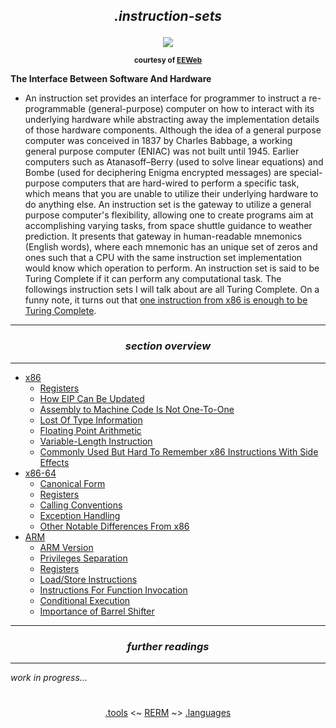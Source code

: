 ## *<p align='center'>.instruction-sets</p>*

<div align='center'> 
<img src="https://github.com/yellowbyte/reverse-engineering-reference-manual/blob/reorganize/images/instruction-sets/isa.png"> 
<p align='center'><sub><strong>courtesy of <a href="https://www.eeweb.com/quizzes/instruction-set-architecture">EEWeb</a></strong></sub></p>
</div>

__The Interface Between Software And Hardware__
* An instruction set provides an interface for programmer to instruct a re-programmable (general-purpose) computer on how to interact with its underlying hardware while abstracting away the implementation details of those hardware components. Although the idea of a general purpose computer was conceived in 1837 by Charles Babbage, a working general purpose computer (ENIAC) was not built until 1945. Earlier computers such as Atanasoff–Berry (used to solve linear equations) and Bombe (used for deciphering Enigma encrypted messages) are special-purpose computers that
 are hard-wired to perform a specific task, which means that you are unable to utilize their underlying hardware to do anything else. An instruction set is the gateway to utilize a general purpose computer's flexibility, allowing one to create programs aim at accomplishing varying tasks, from space shuttle guidance to weather prediction. It presents that gateway in human-readable mnemonics (English words), where each mnemonic has an unique set of zeros and ones such that a CPU with the same instruction set implementation would know which operation to perform. An instruction set is said to be Turing Complete if it can perform any computational task. The followings instruction sets I will talk about are all Turing Complete. On a funny note, it turns out that [one instruction from x86 is enough to be Turing Complete](https://www.cl.cam.ac.uk/~sd601/papers/mov.pdf).

---
### *<p align='center'> section overview </p>*
---
* [x86](x86.md)
  * [Registers](x86.md#-registers-)
  * [How EIP Can Be Updated](x86.md#-how-eip-can-be-updated-)
  * [Assembly to Machine Code Is Not One-To-One](x86.md#-assembly-to-machine-code-is-not-one-to-one-)
  * [Lost Of Type Information](x86.md#-lost-of-type-information-)
  * [Floating Point Arithmetic](x86.md#-floating-point-arithmetic-)
  * [Variable-Length Instruction](x86.md#-variable-length-instruction-)
  * [Commonly Used But Hard To Remember x86 Instructions With Side Effects](x86.md#-commonly-used-but-hard-to-remember-x86-instructions-with-side-effects-)
* [x86-64](x86-64.md)
  * [Canonical Form](x86-64.md#-canonical-form-)
  * [Registers](x86-64.md#-registers-)
  * [Calling Conventions](x86-64.md#-calling-conventions-)
  * [Exception Handling](x86-64.md#-exception-handling-)
  * [Other Notable Differences From x86](x86-64.md#-other-notable-differences-from-x86-)
* [ARM](ARM.md)
  * [ARM Version](ARM.md#-arm-version-)
  * [Privileges Separation](ARM.md#-privileges-separation-)
  * [Registers](ARM.md#-registers-)
  * [Load/Store Instructions](ARM.md#-loadstore-instructions-)
  * [Instructions For Function Invocation](ARM.md#-instructions-for-function-invocation-)
  * [Conditional Execution](ARM.md#-conditional-execution-)
  * [Importance of Barrel Shifter](ARM.md#-importance-of-barrel-shifter-)

---
### *<p align='center'> further readings </p>*
---
*work in progress...*

#
<p align='center'><a href="/contents/tools/tools.md">.tools</a> <~ <a href="/README.md#table-of-contents">RERM</a> ~> <a href="/contents/languages/languages.md">.languages</a></p>
